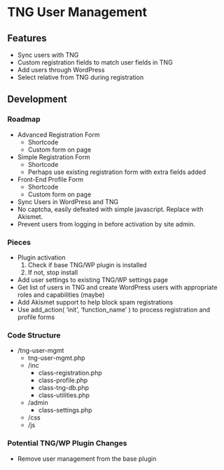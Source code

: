 # TNG User Management
## Features
* Sync users with TNG
* Custom registration fields to match user fields in TNG
* Add users through WordPress
* Select relative from TNG during registration

## Development 
### Roadmap
* Advanced Registration Form
	* Shortcode
	* Custom form on page
* Simple Registration Form
	* Shortcode
	* Perhaps use existing registration form with extra fields added
* Front-End Profile Form
	* Shortcode
	* Custom form on page
* Sync Users in WordPress and TNG
* No captcha, easily defeated with simple javascript. Replace with Akismet.
* Prevent users from logging in before activation by site admin.

### Pieces
* Plugin activation
	1. Check if base TNG/WP plugin is installed
	2. If not, stop install 
* Add user settings to existing TNG/WP settings page
* Get list of users in TNG and create WordPress users with appropriate roles and capabilities (maybe)
* Add Akismet support to help block spam registrations
* Use add_action( ‘init’, ‘function_name’ ) to process registration and profile forms

### Code Structure
* /tng-user-mgmt
	* tng-user-mgmt.php
	* /inc
		* class-registration.php
		* class-profile.php
		* class-tng-db.php
		* class-utilities.php
	* /admin
		* class-settings.php
	* /css
	* /js

### Potential TNG/WP Plugin Changes
* Remove user management from the base plugin
